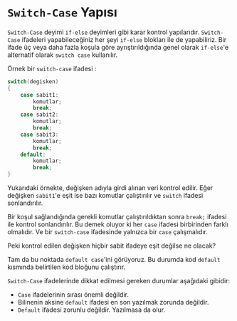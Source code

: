 # **`Switch-Case` Yapısı**

`Switch-Case` deyimi `if-else` deyimleri gibi karar kontrol yapılarıdır. `Switch-Case` ifadeleri yapabileceğiniz her şeyi `if-else` blokları ile de yapabiliriz. Bir ifade üç veya daha fazla koşula göre ayrıştırıldığında genel olarak `if-else`'e alternatif olarak `switch case` kullanılır.

Örnek bir `switch-case` ifadesi :

```c#
switch(degisken)
{
    case sabit1:
        komutlar;
        break;
    case sabit2:
        komutlar;
        break;
    case sabit3:
        komutlar;
        break;
    default:
        komutlar;
        break;
}
```

Yukarıdaki örnekte, değişken adıyla girdi alınan veri kontrol edilir. Eğer değişken `sabit1`'e eşit ise bazı komutlar çalıştırılır ve `switch` ifadesi sonlandırılır.

Bir koşul sağlandığında gerekli komutlar çalıştırıldıktan sonra `break;` ifadesi ile kontrol sonlandırılır. Bu demek oluyor ki her `case` ifadesi birbirinden farklı olmalıdır. Ve bir `switch-case` ifadesinde yalnızca bir `case` çalışmalıdır.

Peki kontrol edilen değişken hiçbir sabit ifadeye eşit değilse ne olacak?

Tam da bu noktada `default case`'ini görüyoruz. Bu durumda kod `default` kısmında belirtilen kod bloğunu çalıştırır.

`Switch-Case` ifadelerinde dikkat edilmesi gereken durumlar aşağıdaki gibidir:

- `Case` ifadelerinin sırası önemli değildir.
- Bilinenin aksine `default` ifadesi en son yazılmak zorunda değildir.
- `Default` ifadesi zorunlu değildir. Yazılmasa da olur.